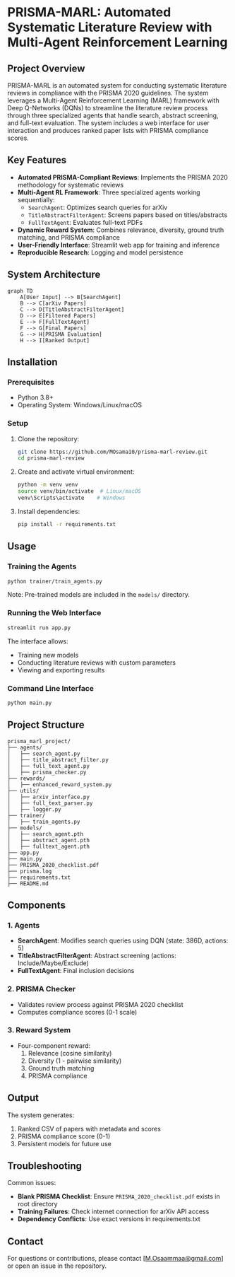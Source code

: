 # PRISMA-MARL: Automated Systematic Literature Review with Multi-Agent Reinforcement Learning

## Project Overview
PRISMA-MARL is an automated system for conducting systematic literature reviews in compliance with the PRISMA 2020 guidelines. The system leverages a Multi-Agent Reinforcement Learning (MARL) framework with Deep Q-Networks (DQNs) to streamline the literature review process through three specialized agents that handle search, abstract screening, and full-text evaluation. The system includes a web interface for user interaction and produces ranked paper lists with PRISMA compliance scores.

## Key Features
- **Automated PRISMA-Compliant Reviews**: Implements the PRISMA 2020 methodology for systematic reviews
- **Multi-Agent RL Framework**: Three specialized agents working sequentially:
  - `SearchAgent`: Optimizes search queries for arXiv
  - `TitleAbstractFilterAgent`: Screens papers based on titles/abstracts
  - `FullTextAgent`: Evaluates full-text PDFs
- **Dynamic Reward System**: Combines relevance, diversity, ground truth matching, and PRISMA compliance
- **User-Friendly Interface**: Streamlit web app for training and inference
- **Reproducible Research**: Logging and model persistence

## System Architecture
```mermaid
graph TD
    A[User Input] --> B[SearchAgent]
    B --> C[arXiv Papers]
    C --> D[TitleAbstractFilterAgent]
    D --> E[Filtered Papers]
    E --> F[FullTextAgent]
    F --> G[Final Papers]
    G --> H[PRISMA Evaluation]
    H --> I[Ranked Output]
```

## Installation
### Prerequisites
- Python 3.8+
- Operating System: Windows/Linux/macOS

### Setup
1. Clone the repository:
   ```bash
   git clone https://github.com/MOsama10/prisma-marl-review.git
   cd prisma-marl-review
   ```

2. Create and activate virtual environment:
   ```bash
   python -m venv venv
   source venv/bin/activate  # Linux/macOS
   venv\Scripts\activate    # Windows
   ```

3. Install dependencies:
   ```bash
   pip install -r requirements.txt
   ```

## Usage
### Training the Agents
```bash
python trainer/train_agents.py
```
Note: Pre-trained models are included in the `models/` directory.

### Running the Web Interface
```bash
streamlit run app.py
```
The interface allows:
- Training new models
- Conducting literature reviews with custom parameters
- Viewing and exporting results

### Command Line Interface
```bash
python main.py
```

## Project Structure
```
prisma_marl_project/
├── agents/
│   ├── search_agent.py
│   ├── title_abstract_filter.py
│   ├── full_text_agent.py
│   ├── prisma_checker.py
├── rewards/
│   ├── enhanced_reward_system.py
├── utils/
│   ├── arxiv_interface.py
│   ├── full_text_parser.py
│   ├── logger.py
├── trainer/
│   ├── train_agents.py
├── models/
│   ├── search_agent.pth
│   ├── abstract_agent.pth
│   ├── fulltext_agent.pth
├── app.py
├── main.py
├── PRISMA_2020_checklist.pdf
├── prisma.log
├── requirements.txt
├── README.md
```

## Components
### 1. Agents
- **SearchAgent**: Modifies search queries using DQN (state: 386D, actions: 5)
- **TitleAbstractFilterAgent**: Abstract screening (actions: Include/Maybe/Exclude)
- **FullTextAgent**: Final inclusion decisions

### 2. PRISMA Checker
- Validates review process against PRISMA 2020 checklist
- Computes compliance scores (0-1 scale)

### 3. Reward System
- Four-component reward:
  1. Relevance (cosine similarity)
  2. Diversity (1 - pairwise similarity)
  3. Ground truth matching
  4. PRISMA compliance

## Output
The system generates:
1. Ranked CSV of papers with metadata and scores
2. PRISMA compliance score (0-1)
3. Persistent models for future use

## Troubleshooting
Common issues:
- **Blank PRISMA Checklist**: Ensure `PRISMA_2020_checklist.pdf` exists in root directory
- **Training Failures**: Check internet connection for arXiv API access
- **Dependency Conflicts**: Use exact versions in requirements.txt


## Contact
For questions or contributions, please contact [M.Osaammaa@gmail.com] or open an issue in the repository.
